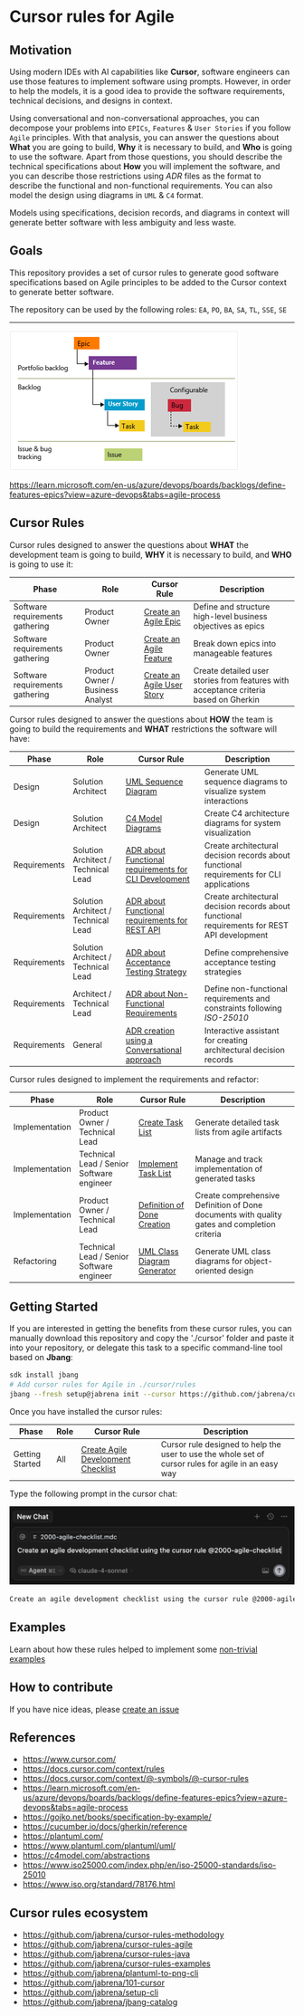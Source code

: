 # Cursor rules for Agile

## Motivation

Using modern IDEs with AI capabilities like **Cursor**, software engineers can use those features to implement software using prompts. However, in order to help the models, it is a good idea to provide the software requirements, technical decisions, and designs in context.

Using conversational and non-conversational approaches, you can decompose your problems into `EPICs`, `Features` & `User Stories` if you follow `Agile` principles. With that analysis, you can answer the questions about **What** you are going to build, **Why** it is necessary to build, and **Who** is going to use the software. Apart from those questions, you should describe the technical specifications about **How** you will implement the software, and you can describe those restrictions using *ADR* files as the format to describe the functional and non-functional requirements. You can also model the design using diagrams in `UML` & `C4` format.

Models using specifications, decision records, and diagrams in context will generate better software with less ambiguity and less waste.

## Goals

This repository provides a set of cursor rules to generate good software specifications based on Agile principles to be added to the Cursor context to generate better software.

The repository can be used by the following roles: `EA`, `PO`, `BA`, `SA`, `TL`, `SSE`, `SE`

---

[![](./docs/agile-hierarchy.png)](
https://learn.microsoft.com/en-us/azure/devops/boards/backlogs/define-features-epics?view=azure-devops&tabs=agile-process)

https://learn.microsoft.com/en-us/azure/devops/boards/backlogs/define-features-epics?view=azure-devops&tabs=agile-process

## Cursor Rules

Cursor rules designed to answer the questions about **WHAT** the development team is going to build, **WHY** it is necessary to build, and **WHO** is going to use it:

| Phase | Role | Cursor Rule | Description |
|-------|------|-------------|-------------|
| Software requirements gathering | Product Owner | [Create an Agile Epic](.cursor/rules/2001-agile-create-an-epic.mdc) | Define and structure high-level business objectives as epics |
| Software requirements gathering | Product Owner | [Create an Agile Feature](.cursor/rules/2002-agile-create-features-from-epics.mdc) | Break down epics into manageable features |
| Software requirements gathering | Product Owner / Business Analyst | [Create an Agile User Story](.cursor/rules/2003-agile-create-user-story.mdc) | Create detailed user stories from features with acceptance criteria based on Gherkin |

Cursor rules designed to answer the questions about **HOW** the team is going to build the requirements and **WHAT** restrictions the software will have:

| Phase | Role | Cursor Rule | Description |
|-------|------|-------------|-------------|
| Design | Solution Architect | [UML Sequence Diagram](.cursor/rules/2004-uml-sequence-diagram-about-solution.mdc) | Generate UML sequence diagrams to visualize system interactions |
| Design | Solution Architect | [C4 Model Diagrams](.cursor/rules/2005-c4-diagrams-about-solution.mdc) | Create C4 architecture diagrams for system visualization |
| Requirements | Solution Architect / Technical Lead | [ADR about Functional requirements for CLI Development](.cursor/rules/2006-adr-create-functional-requirements-for-cli-development.mdc) | Create architectural decision records about functional requirements for CLI applications |
| Requirements | Solution Architect / Technical Lead | [ADR about Functional requirements for REST API](.cursor/rules/2006-adr-create-functional-requirements-for-rest-api-development.mdc) | Create architectural decision records about functional requirements for REST API development |
| Requirements | Solution Architect / Technical Lead | [ADR about Acceptance Testing Strategy](.cursor/rules/2007-adr-create-acceptance-testing-strategy.mdc) | Define comprehensive acceptance testing strategies |
| Requirements | Architect / Technical Lead | [ADR about Non-Functional Requirements](.cursor/rules/2008-adr-create-non-functional-requirements-decisions.mdc) | Define non-functional requirements and constraints following *ISO-25010* |
| Requirements | General | [ADR creation using a Conversational approach](.cursor/rules/2300-adr-conversational-assistant.mdc) | Interactive assistant for creating architectural decision records |

Cursor rules designed to implement the requirements and refactor:

| Phase | Role | Cursor Rule | Description |
|-------|------|-------------|-------------|
| Implementation | Product Owner / Technical Lead | [Create Task List](.cursor/rules/2100-create-task-list.mdc) | Generate detailed task lists from agile artifacts |
| Implementation | Technical Lead / Senior Software engineer | [Implement Task List](.cursor/rules/2101-implement-task-list.mdc) | Manage and track implementation of generated tasks |
| Implementation | Product Owner / Technical Lead | [Definition of Done Creation](.cursor/rules/2102-agile-create-dor.mdc) | Create comprehensive Definition of Done documents with quality gates and completion criteria |
| Refactoring | Technical Lead / Senior Software engineer | [UML Class Diagram Generator](.cursor/rules/2200-uml-class-diagram.mdc) | Generate UML class diagrams for object-oriented design |

## Getting Started

If you are interested in getting the benefits from these cursor rules, you can manually download this repository and copy the './cursor' folder and paste it into your repository, or delegate this task to a specific command-line tool based on **Jbang**:

```bash
sdk install jbang
# Add cursor rules for Agile in ./cursor/rules
jbang --fresh setup@jabrena init --cursor https://github.com/jabrena/cursor-rules-agile
```

Once you have installed the cursor rules:

| Phase | Role | Cursor Rule | Description |
|-------|------|-------------|-------------|
| Getting Started | All | [Create Agile Development Checklist](.cursor/rules/2000-agile-checklist.mdc) | Cursor rule designed to help the user to use the whole set of cursor rules for agile in an easy way |

Type the following prompt in the cursor chat:

![](./docs/getting-started-prompt.png)

```bash
Create an agile development checklist using the cursor rule @2000-agile-checklist
```

## Examples 

Learn about how these rules helped to implement some [non-trivial examples](https://github.com/jabrena/cursor-rules-examples)

## How to contribute

If you have nice ideas, please [create an issue](https://github.com/jabrena/cursor-rules-agile/issues)

## References

- https://www.cursor.com/
- https://docs.cursor.com/context/rules
- https://docs.cursor.com/context/@-symbols/@-cursor-rules
- https://learn.microsoft.com/en-us/azure/devops/boards/backlogs/define-features-epics?view=azure-devops&tabs=agile-process
- https://gojko.net/books/specification-by-example/
- https://cucumber.io/docs/gherkin/reference
- https://plantuml.com/
- https://www.plantuml.com/plantuml/uml/
- https://c4model.com/abstractions
- https://www.iso25000.com/index.php/en/iso-25000-standards/iso-25010
- https://www.iso.org/standard/78176.html

## Cursor rules ecosystem

- https://github.com/jabrena/cursor-rules-methodology
- https://github.com/jabrena/cursor-rules-agile
- https://github.com/jabrena/cursor-rules-java
- https://github.com/jabrena/cursor-rules-examples
- https://github.com/jabrena/plantuml-to-png-cli
- https://github.com/jabrena/101-cursor
- https://github.com/jabrena/setup-cli
- https://github.com/jabrena/jbang-catalog
